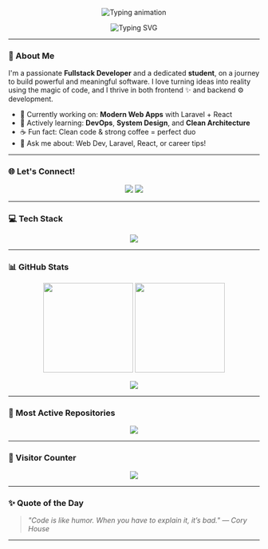 <p align="center">
  <img src="https://readme-typing-svg.demolab.com?font=Poppins&size=24&duration=3000&pause=1000&center=true&vCenter=true&width=435&lines=Hey+there+👋%2C+I'm+Ngurah+Widi!;🚀+Fullstack+Developer;🎓+Tech+Enthusiast;🌱+Lifelong+Learner" alt="Typing animation" />
</p>


<p align="center">
  <img src="https://readme-typing-svg.demolab.com?font=Poppins&size=22&pause=1000&center=true&vCenter=true&width=435&lines=Code.+Create.+Repeat.;Passionate+about+clean+architecture.;Let%E2%80%99s+build+something+great+together!" alt="Typing SVG" />
</p>

---

### 🌟 About Me

I'm a passionate **Fullstack Developer** and a dedicated **student**, on a journey to build powerful and meaningful software. I love turning ideas into reality using the magic of code, and I thrive in both frontend ✨ and backend ⚙️ development.

- 🔭 Currently working on: **Modern Web Apps** with Laravel + React  
- 🌱 Actively learning: **DevOps**, **System Design**, and **Clean Architecture**  
- ☕ Fun fact: Clean code & strong coffee = perfect duo  
- 💬 Ask me about: Web Dev, Laravel, React, or career tips!

---

### 🌐 Let's Connect!

<p align="center">
  <a href="https://instagram.com/ngurahwidii_" target="_blank"><img src="https://img.shields.io/badge/Instagram-%23E4405F.svg?style=for-the-badge&logo=instagram&logoColor=white" /></a>
  <a href="https://linkedin.com/in/ngurah-widi" target="_blank"><img src="https://img.shields.io/badge/LinkedIn-%230077B5.svg?style=for-the-badge&logo=linkedin&logoColor=white" /></a>
</p>

---

### 💻 Tech Stack

<p align="center">
  <img src="https://skillicons.dev/icons?i=html,css,js,react,bootstrap,php,laravel,express,nodejs,mysql,prisma" />
</p>

---

### 📊 GitHub Stats

<p align="center">
  <img src="https://github-readme-stats.vercel.app/api?username=ngurahwidi&show_icons=true&theme=swift&hide_border=false&count_private=true" height="180" />
  <img src="https://github-readme-streak-stats.herokuapp.com?user=ngurahwidi&theme=swift&hide_border=false" height="180" />
</p>

<p align="center">
  <img src="https://github-readme-stats.vercel.app/api/top-langs/?username=ngurahwidi&layout=compact&theme=swift&hide_border=false" />
</p>

---

### 🚀 Most Active Repositories

<p align="center">
  <img src="https://github-contributor-stats.vercel.app/api?username=ngurahwidi&limit=5&theme=swift&combine_all_yearly_contributions=true" />
</p>

---

### 🧭 Visitor Counter

<p align="center">
  <img src="https://visitcount.itsvg.in/api?id=ngurahwidi&label=Profile%20Views&color=12&icon=5" />
</p>

---

### ✨ Quote of the Day

> _"Code is like humor. When you have to explain it, it’s bad." — Cory House_

---

<!-- Powered by GPRM | Inspired by devs around the world 🌎 -->
